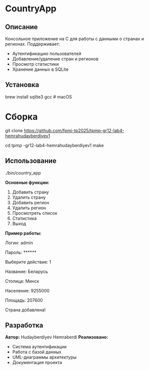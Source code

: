 # CountryApp

## Описание
Консольное приложение на C для работы с данными о странах и регионах. Поддерживает:
- Аутентификацию пользователей
- Добавление/удаление стран и регионов
- Просмотр статистики
- Хранение данных в SQLite

## Установка
brew install sqlite3 gcc            # macOS

# Сборка
git clone https://github.com/fpmi-tp2025/tpmp-gr12-lab4-hemrahudayberdiyev1

cd tpmp -gr12-lab4-hemrahudayberdiyev1
make

## Использование

./bin/country_app


**Основные функции:**

1. Добавить страну
2. Удалить страну
3. Добавить регион
4. Удалить регион
5. Просмотреть список
6. Статистика
0. Выход

**Пример работы:**

Логин: admin

Пароль: ******

Выберите действие: 1

Название: Беларусь

Столица: Минск

Население: 9255000

Площадь: 207600

Страна добавлена!


## Разработка
**Автор:** Hudayberdiyev Hemraberdi 
**Реализовано:**
- Система аутентификации
- Работа с базой данных
- UML-диаграммы архитектуры
- Документация проекта
